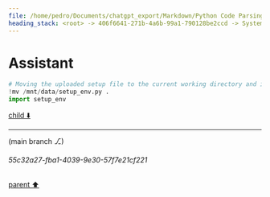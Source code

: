 ```yaml
---
file: /home/pedro/Documents/chatgpt_export/Markdown/Python Code Parsing & Querying.md
heading_stack: <root> -> 406f6641-271b-4a6b-99a1-790128be2ccd -> System -> f130a532-fc36-404b-b0e3-c26e0633c6e1 -> System -> aaa28037-7e53-419f-8481-51c794baccfa -> User -> Importing the necessary module and initializing the parser and language objects -> Getting the Python language and parser -> Parsing the sample code -> Printing the structure -> Constructing the query to find all definitions of classes or functions -> Creating the query -> Capturing the nodes -> Displaying the captures -> 53cd9cab-e486-484d-8cf0-194db868867f -> Assistant
---
```

# Assistant

```python
# Moving the uploaded setup file to the current working directory and importing it
!mv /mnt/data/setup_env.py .
import setup_env
```

[child ⬇️](#55c32a27-fba1-4039-9e30-57f7e21cf221)

---

(main branch ⎇)
###### 55c32a27-fba1-4039-9e30-57f7e21cf221
[parent ⬆️](#53cd9cab-e486-484d-8cf0-194db868867f)
